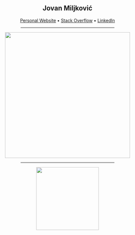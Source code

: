 
<div align="center">
  <h2>Jovan Miljković</h2>
  <p align="center">
    <a target="_blank" href="https://miljkovicjovan.dev">Personal Website</a> •
    <a target="_blank" href="https://stackoverflow.com/users/15140409/jovan-m">Stack Overflow</a> •
    <a target="_blank" href="https://www.linkedin.com/in/miljkovicj/">LinkedIn</a>
  </p>
  <hr width=300>
  <img width=400 src="https://github-readme-stats.vercel.app/api?username=miljkovicjovan&theme=prussian&show_icons=true&hide_border=true&count_private=true" />
  <hr width=300>
  <img width=200 src="https://github-readme-stackoverflow.vercel.app/?userID=15140409&theme=dark" />
</div>
